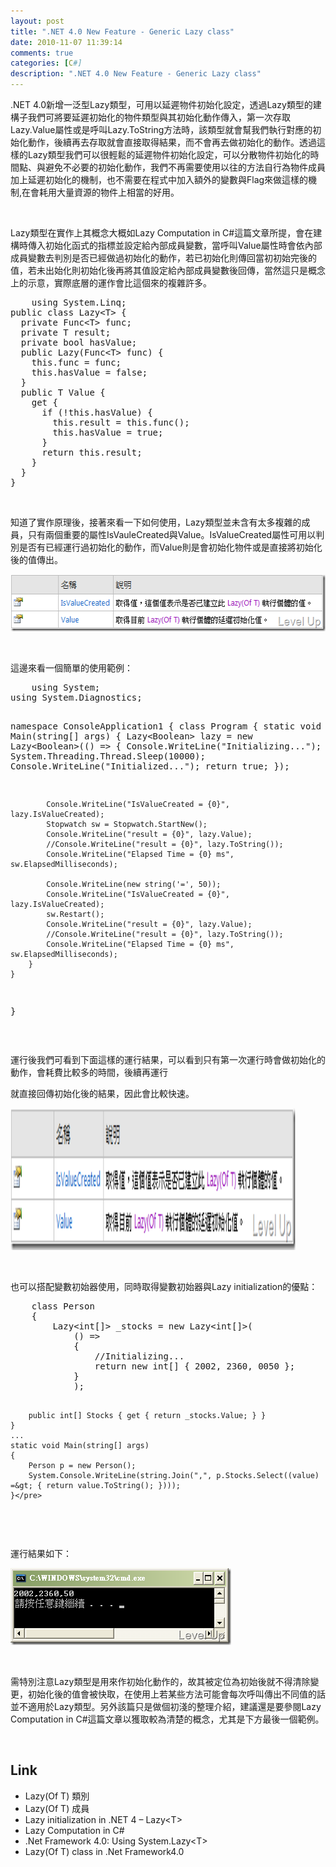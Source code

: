 ```yaml
---
layout: post
title: ".NET 4.0 New Feature - Generic Lazy class"
date: 2010-11-07 11:39:14
comments: true
categories: [C#]
description: ".NET 4.0 New Feature - Generic Lazy class"
---
```

<p>
	.NET 4.0新增一泛型Lazy類型，可用以延遲物件初始化設定，透過Lazy類型的建構子我們可將要延遲初始化的物件類型與其初始化動作傳入，第一次存取Lazy.Value屬性或是呼叫Lazy.ToString方法時，該類型就會幫我們執行對應的初始化動作，後續再去存取就會直接取得結果，而不會再去做初始化的動作。透過這樣的Lazy類型我們可以很輕鬆的延遲物件初始化設定，可以分散物件初始化的時間點、與避免不必要的初始化動作，我們不再需要使用以往的方法自行為物件成員加上延遲初始化的機制，也不需要在程式中加入額外的變數與Flag來做這樣的機制,在會耗用大量資源的物件上相當的好用。</p>
<p>
	 </p>
<p>
	Lazy類型在實作上其概念大概如Lazy Computation in C#這篇文章所提，會在建構時傳入初始化函式的指標並設定給內部成員變數，當呼叫Value屬性時會依內部成員變數去判別是否已經做過初始化的動作，若已初始化則傳回當初初始完後的值，若未出始化則初始化後再將其值設定給內部成員變數後回傳，當然這只是概念上的示意，實際底層的運作會比這個來的複雜許多。</p>
<div class="wlWriterSmartContent" id="scid:812469c5-0cb0-4c63-8c15-c81123a09de7:47430b89-21c9-4963-8603-3db91b5b590c" style="padding-right: 0px; display: inline; padding-left: 0px; float: none; padding-bottom: 0px; margin: 0px; padding-top: 0px">
	<pre class="c#" name="code">
	using System.Linq;
public class Lazy&lt;T&gt; {
  private Func&lt;T&gt; func;
  private T result;
  private bool hasValue;
  public Lazy(Func&lt;T&gt; func) {
    this.func = func;
    this.hasValue = false;
  }
  public T Value {
    get {
      if (!this.hasValue) { 
        this.result = this.func(); 
        this.hasValue = true; 
      }
      return this.result;
    }
  }
}</pre>
</div>
<p>
	 </p>
<p>
	知道了實作原理後，接著來看一下如何使用，Lazy類型並未含有太多複雜的成員，只有兩個重要的屬性IsVauleCreated與Value。IsValueCreated屬性可用以判別是否有已經運行過初始化的動作，而Value則是會初始化物件或是直接將初始化後的值傳出。</p>
<p>
	<img alt="image" border="0" height="91" src="\images\posts\18860\image_thumb.png" style="border-top-width: 0px; border-left-width: 0px; border-bottom-width: 0px; border-right-width: 0px" width="562" /></p>
<p>
	 </p>
<p>
	這邊來看一個簡單的使用範例：</p>
<div class="wlWriterSmartContent" id="scid:812469c5-0cb0-4c63-8c15-c81123a09de7:44cfb4de-b33c-436d-9ee7-5d2a9018e21f" style="padding-right: 0px; display: inline; padding-left: 0px; float: none; padding-bottom: 0px; margin: 0px; padding-top: 0px">
	<pre class="c#" name="code">
	using System;
using System.Diagnostics;

namespace ConsoleApplication1
{
    class Program
    {
        static void Main(string[] args)
        {
            Lazy&lt;Boolean&gt; lazy = new Lazy&lt;Boolean&gt;(() =&gt;
            {
                Console.WriteLine("Initializing...");
                System.Threading.Thread.Sleep(10000);
                Console.WriteLine("Initialized...");
                return true;
            });

            Console.WriteLine("IsValueCreated = {0}", lazy.IsValueCreated);
            Stopwatch sw = Stopwatch.StartNew();
            Console.WriteLine("result = {0}", lazy.Value);
            //Console.WriteLine("result = {0}", lazy.ToString());
            Console.WriteLine("Elapsed Time = {0} ms", sw.ElapsedMilliseconds);

            Console.WriteLine(new string('=', 50));
            Console.WriteLine("IsValueCreated = {0}", lazy.IsValueCreated);
            sw.Restart();
            Console.WriteLine("result = {0}", lazy.Value);
            //Console.WriteLine("result = {0}", lazy.ToString());
            Console.WriteLine("Elapsed Time = {0} ms", sw.ElapsedMilliseconds);
        }
    }
}</pre>
</div>
<p>
	 </p>
<p>
	運行後我們可看到下面這樣的運行結果，可以看到只有第一次運行時會做初始化的動作，會耗費比較多的時間，後續再運行</p>
<p>
	就直接回傳初始化後的結果，因此會比較快速。</p>
<p>
	<img alt="image" border="0" height="227" src="\images\posts\18860\image_thumb.png" style="border-top-width: 0px; border-left-width: 0px; border-bottom-width: 0px; border-right-width: 0px" width="456" /></p>
<p>
	 </p>
<p>
	也可以搭配變數初始器使用，同時取得變數初始器與Lazy initialization的優點：</p>
<div class="wlWriterSmartContent" id="scid:812469c5-0cb0-4c63-8c15-c81123a09de7:e86b5db3-ed15-4d88-b816-df64e3196f1b" style="padding-right: 0px; display: inline; padding-left: 0px; float: none; padding-bottom: 0px; margin: 0px; padding-top: 0px">
	<pre class="c#" name="code">
	class Person
    {
        Lazy&lt;int[]&gt; _stocks = new Lazy&lt;int[]&gt;(
            () =&gt;
            {
                //Initializing...
                return new int[] { 2002, 2360, 0050 };
            }
            );

        public int[] Stocks { get { return _stocks.Value; } }
    }
    ...
    static void Main(string[] args)
    {
        Person p = new Person();
        System.Console.WriteLine(string.Join(",", p.Stocks.Select((value) =&gt; { return value.ToString(); })));
    }</pre>
</div>
<p>
	 </p>
<p>
	運行結果如下：</p>
<p>
	<img alt="image" border="0" height="123" src="\images\posts\18860\image_thumb_1.png" style="border-top-width: 0px; border-left-width: 0px; border-bottom-width: 0px; border-right-width: 0px" width="353" /></p>
<p>
	 </p>
<p>
	需特別注意Lazy類型是用來作初始化動作的，故其被定位為初始後就不得清除變更，初始化後的值會被快取，在使用上若某些方法可能會每次呼叫傳出不同值的話並不適用於Lazy類型。另外該篇只是做個初淺的整理介紹，建議還是要參閱Lazy Computation in C#這篇文章以獲取較為清楚的概念，尤其是下方最後一個範例。</p>
<p>
	 </p>
<h2>
	Link</h2>
<ul>
	<li>
		Lazy(Of T) 類別</li>
	<li>
		Lazy(Of T) 成員</li>
	<li>
		Lazy initialization in .NET 4 – Lazy&lt;T&gt;</li>
	<li>
		Lazy Computation in C#</li>
	<li>
		.Net Framework 4.0: Using System.Lazy&lt;T&gt;</li>
	<li>
		Lazy(Of T) class in .Net Framework4.0</li>
</ul>
